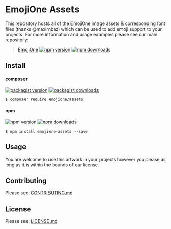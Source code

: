 # EmojiOne Assets

This repository hosts all of the EmojiOne image assets & corresponding font files (thanks @maximbaz) which can be used to add emoji support to your projects. For more information and usage examples please see our main repository: 

> [EmojiOne](https://github.com/emojione/emojione)
> [![npm version](https://img.shields.io/npm/v/emojione.svg)](https://www.npmjs.com/package/emojione) [![npm downloads](https://img.shields.io/npm/dt/emojione.svg)](https://www.npmjs.com/package/emojione)

## Install

#### composer

[![packagist version](https://img.shields.io/packagist/v/emojione/assets.svg)](https://packagist.org/packages/emojione/assets) 
[![packagist downloads](https://img.shields.io/packagist/dt/emojione/assets.svg)](https://packagist.org/packages/emojione/assets)

```
$ composer require emojione/assets
```

#### npm

[![npm version](https://img.shields.io/npm/v/emojione-assets.svg)](https://www.npmjs.com/package/emojione-assets) 
[![npm downloads](https://img.shields.io/npm/dt/emojione-assets.svg)](https://www.npmjs.com/package/emojione-assets)

```
$ npm install emojione-assets --save
```

## Usage

You are welcome to use this artwork in your projects however you please as long as it is within the bounds of our license.


## Contributing

Please see: [CONTRIBUTING.md](https://github.com/emojione/emojione-assets/blob/master/CONTRIBUTING.md)


## License

Please see: [LICENSE.md](https://github.com/emojione/emojione-assets/blob/master/LICENSE.md)
